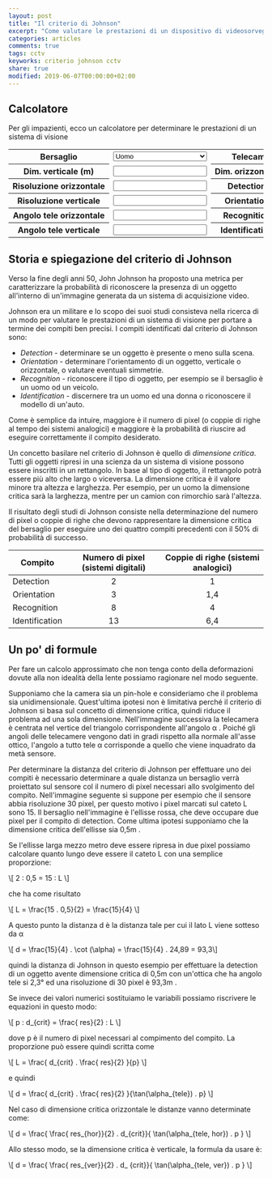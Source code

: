 ```yaml
---
layout: post
title: "Il criterio di Johnson"
excerpt: "Come valutare le prestazioni di un dispositivo di videosorveglianza intermini di distanza"
categories: articles
comments: true
tags: cctv
keyworks: criterio johnson cctv
share: true
modified: 2019-06-07T00:00:00+02:00
---
```



## Calcolatore

Per gli impazienti, ecco un calcolatore per determinare le prestazioni di un sistema di visione

<div markdown="0">
<table>
  <tr>
    <th>Bersaglio</th>
    <td>
      <select id="bersaglio" name="bersaglio" style="width:100%;">
        <option value="uomo">Uomo</option>
        <option value="tir">TIR</option>
      </select>
    </td>
    <th>Telecamera</th>
    <td>
      <select id="telecamera" name="telecamera" style="width:100%;">
        <option value="videotec_vcmhd30x01">Videotec VCMHD30X01</option>
        <option value="sony_fcb_ev7100">Sony FCB-EV7100</option>
        <option value="sony_fcb_ev7300">Sony FCB-EV7300</option>
        <option value="sony_fcb_ev7500">Sony FCB-EV7500</option>
        <option value="sony_fcb_ev7520">Sony FCB-EV7520</option>
        <option value="sony_fcb_se600">Sony FCB-SE600</option>
        <option value="sony_fcb_ex1020p">Sony FCB-EX1020P</option>
        <option value="sony_fcb_ex1020">Sony FCB-EX1020</option>
        <option value="flir_46336013HSPNLX">Flir Tau2 336x256 13mm</option>
        <option value="flir_46640013HSPNLX">Flir Tau2 640x480 13mm</option>
        <option value="flir_46640060HSPNLX">Flir Tau2 640x480 60mm</option>
        <option value="flir_lepton_50">Flir Lepton 80x60 50mm</option>
        <option value="flir_lepton_25">Flir Lepton 80x60 25mm</option>
        <option value="flir_lepton3_50">Flir Lepton3 160x120 50mm</option>
      </select>
    </td>
  </tr>
  <tr>
    <th><div style="overflow: hidden; white-space: nowrap;">Dim. verticale (m)</div></th>
    <td><input type="text" id="dimensione_verticale" name="dimensione_verticale" readonly /></td>
    <th><div style="overflow: hidden; white-space: nowrap;">Dim. orizzontale (m)</div></th>
    <td><input type="text" id="dimensione_orizzontale" name="dimensione_orizzontale" readonly /></td>
  </tr>
  <tr>
    <th><div style="overflow: hidden; white-space: nowrap;">Risoluzione orizzontale</div></th>
    <td><input type="text" id="risoluzione_orizzontale" name="risoluzione_orizzontale" readonly /></td>
    <th><div style="overflow: hidden; white-space: nowrap;">Detection (m)</div></th>
    <td><input id="detection" type="detection" /></td>
  </tr>
  <tr>
    <th><div style="overflow: hidden; white-space: nowrap;">Risoluzione verticale</div></th>
    <td><input type="text" id="risoluzione_verticale" name="risoluzione_verticale" readonly /></td>
    <th><div style="overflow: hidden; white-space: nowrap;">Orientation (m)</div></th>
    <td><input id="orientation" type="orientation" /></td>
  </tr>
  <tr>
    <th><div style="overflow: hidden; white-space: nowrap;">Angolo tele orizzontale</div></th>
    <td><input type="text" id="angolo_tele_orizzontale" name="angolo_tele_orizzontale" readonly /></td>
    <th><div style="overflow: hidden; white-space: nowrap;">Recognition (m)</div></th>
    <td><input id="recognition" type="recognition" /></td>
  </tr>
  <tr>
    <th><div style="overflow: hidden; white-space: nowrap;">Angolo tele verticale</div></th>
    <td><input type="text" id="angolo_tele_verticale" name="angolo_tele_verticale" readonly /></td>
    <th><div style="overflow: hidden; white-space: nowrap;">Identification (m)</div></th>
    <td><input id="identification" type="identification" /></td>
  </tr>
</table>

<script>
function aggiorna_distanze ()
{
  if (parseFloat(document.querySelector('#dimensione_verticale').value) >
      parseFloat(document.querySelector('#dimensione_orizzontale').value))
  {
    /* d_hor è critica */
    var d_crit = document.querySelector('#dimensione_orizzontale').value;
    var res = document.querySelector('#risoluzione_orizzontale').value;
    var angolo = document.querySelector('#angolo_tele_orizzontale').value;
  }
  else
  {
    /* d_ver è critica */
    var d_crit = document.querySelector('#dimensione_verticale').value;
    var res = document.querySelector('#risoluzione_verticale').value;
    var angolo = document.querySelector('#angolo_tele_verticale').value;
  }

  var d_detection = Math.round (((res / 2) * d_crit) / (Math.tan (angolo * Math.PI / 180.00) * 2));
  document.querySelector('#detection').value = d_detection;

  var d_orientation = Math.round (((res / 2) * d_crit) / (Math.tan (angolo * Math.PI / 180.00) * 3));
  document.querySelector('#orientation').value = d_orientation;

  var d_recognition = Math.round (((res / 2) * d_crit) / (Math.tan (angolo * Math.PI / 180.00) * 8));
  document.querySelector('#recognition').value = d_recognition;

  var d_identification = Math.round (((res / 2) * d_crit) / (Math.tan (angolo * Math.PI / 180.00) * 13));
  document.querySelector('#identification').value = d_identification;
}

function aggiorna_bersaglio (aggiorna_dati)
{
  if (document.querySelector('#bersaglio option:checked').value == 'uomo')
  {
    document.querySelector('#dimensione_verticale').value = 2;
    document.querySelector('#dimensione_orizzontale').value = 0.5;
  }
  else if (document.querySelector('#bersaglio option:checked').value == 'tir')
  {
    document.querySelector('#dimensione_verticale').value = 2.3;
    document.querySelector('#dimensione_orizzontale').value = 10;
  }
  else
  {
    document.querySelector('#dimensione_verticale').value = 1;
    document.querySelector('#dimensione_orizzontale').value = 1;
  }

  if (aggiorna_dati)
    aggiorna_distanze ();
}

function aggiorna_telecamera (aggiorna_dati)
{
  if (document.querySelector('#telecamera option:checked').value == 'sony_fcb_ev7520')
  {
    document.querySelector('#risoluzione_verticale').value = 1080;
    document.querySelector('#risoluzione_orizzontale').value = 1920;
    document.querySelector('#angolo_tele_verticale').value = 1.3;
    document.querySelector('#angolo_tele_orizzontale').value = 2.3;
  }
  else if (document.querySelector('#telecamera option:checked').value == 'sony_fcb_ev7500')
  {
    document.querySelector('#risoluzione_verticale').value = 1080;
    document.querySelector('#risoluzione_orizzontale').value = 1920;
    document.querySelector('#angolo_tele_verticale').value = 1.3;
    document.querySelector('#angolo_tele_orizzontale').value = 2.3;
  }
  else if (document.querySelector('#telecamera option:checked').value == 'sony_fcb_ev7300')
  {
    document.querySelector('#risoluzione_verticale').value = 1080;
    document.querySelector('#risoluzione_orizzontale').value = 1920;
    document.querySelector('#angolo_tele_verticale').value = 1.85;
    document.querySelector('#angolo_tele_orizzontale').value = 3.3;
  }
  else if (document.querySelector('#telecamera option:checked').value == 'sony_fcb_ev7100')
  {
    document.querySelector('#risoluzione_verticale').value = 1080;
    document.querySelector('#risoluzione_orizzontale').value = 1920;
    document.querySelector('#angolo_tele_verticale').value = 4.725;
    document.querySelector('#angolo_tele_orizzontale').value = 7.6;
  }
  else if (document.querySelector('#telecamera option:checked').value == 'sony_fcb_se600')
  {
    document.querySelector('#risoluzione_verticale').value = 1080;
    document.querySelector('#risoluzione_orizzontale').value = 1920;
    document.querySelector('#angolo_tele_verticale').value = 18;
    document.querySelector('#angolo_tele_orizzontale').value = 32;
  }
  else if (document.querySelector('#telecamera option:checked').value == 'sony_fcb_ex1020p')
  {
    document.querySelector('#risoluzione_verticale').value = 576;
    document.querySelector('#risoluzione_orizzontale').value = 720;
    document.querySelector('#angolo_tele_verticale').value = 1.275;
    document.querySelector('#angolo_tele_orizzontale').value = 1.7;
  }
  else if (document.querySelector('#telecamera option:checked').value == 'sony_fcb_ex1020')
  {
    document.querySelector('#risoluzione_verticale').value = 480;
    document.querySelector('#risoluzione_orizzontale').value = 720;
    document.querySelector('#angolo_tele_verticale').value = 1.275;
    document.querySelector('#angolo_tele_orizzontale').value = 1.7;
  }
  else if (document.querySelector('#telecamera option:checked').value == 'flir_46336013HSPNLX')
  {
    document.querySelector('#risoluzione_verticale').value = 256;
    document.querySelector('#risoluzione_orizzontale').value = 336;
    document.querySelector('#angolo_tele_verticale').value = 9.5;
    document.querySelector('#angolo_tele_orizzontale').value = 12.5;
  }
  else if (document.querySelector('#telecamera option:checked').value == 'flir_46640013HSPNLX')
  {
    document.querySelector('#risoluzione_verticale').value = 480;
    document.querySelector('#risoluzione_orizzontale').value = 640;
    document.querySelector('#angolo_tele_verticale').value = 18.5;
    document.querySelector('#angolo_tele_orizzontale').value = 22.5;
  }
  else if (document.querySelector('#telecamera option:checked').value == 'flir_46640060HSPNLX')
  {
    document.querySelector('#risoluzione_verticale').value = 480;
    document.querySelector('#risoluzione_orizzontale').value = 640;
    document.querySelector('#angolo_tele_verticale').value = 4.15;
    document.querySelector('#angolo_tele_orizzontale').value = 5.2;
  }
  else if (document.querySelector('#telecamera option:checked').value == 'flir_lepton_50')
  {
    document.querySelector('#risoluzione_verticale').value = 80;
    document.querySelector('#risoluzione_orizzontale').value = 60;
    document.querySelector('#angolo_tele_verticale').value = 25.5;
    document.querySelector('#angolo_tele_orizzontale').value = 18.75;
  }
  else if (document.querySelector('#telecamera option:checked').value == 'flir_lepton_25')
  {
    document.querySelector('#risoluzione_verticale').value = 80;
    document.querySelector('#risoluzione_orizzontale').value = 60;
    document.querySelector('#angolo_tele_verticale').value = 12.5;
    document.querySelector('#angolo_tele_orizzontale').value = 9.37;
  }
  else if (document.querySelector('#telecamera option:checked').value == 'flir_lepton3_50')
  {
    document.querySelector('#risoluzione_verticale').value = 160;
    document.querySelector('#risoluzione_orizzontale').value = 120;
    document.querySelector('#angolo_tele_verticale').value = 28;
    document.querySelector('#angolo_tele_orizzontale').value = 21;
  }
  else if (document.querySelector('#telecamera option:checked').value == 'videotec_vcmhd30x01')
  {
    document.querySelector('#risoluzione_verticale').value = 1080;
    document.querySelector('#risoluzione_orizzontale').value = 1920;
    document.querySelector('#angolo_tele_verticale').value = 1.32;
    document.querySelector('#angolo_tele_orizzontale').value = 2.36;
  }

  if (aggiorna_dati)
      aggiorna_distanze ();
}

document.addEventListener('DOMContentLoaded', function() {
  var els = document.querySelector('select[name="bersaglio"] option[value="uomo"]');

  if(els)
  {
    els.selected = true;
  }

  aggiorna_bersaglio (false);

  els = document.querySelector('select[name="telecamera"] option[value="sony_fcb_ev7520"]');

  if(els)
  {
    els.selected = true;
  }

  aggiorna_telecamera (false);

  aggiorna_distanze ();

  document.getElementById('bersaglio').addEventListener('change', function() {
      aggiorna_bersaglio (true);
  });

  document.getElementById('telecamera').addEventListener('change', function() {
      aggiorna_telecamera (true);
  });
}, false);

</script>
</div>

## Storia e spiegazione del criterio di Johnson

Verso la fine degli anni 50, John Johnson ha proposto una metrica per caratterizzare la probabilità di riconoscere la presenza di un oggetto all'interno di un'immagine generata da un sistema di acquisizione video.

Johnson era un militare e lo scopo dei suoi studi consisteva nella ricerca di un modo per valutare le prestazioni di un sistema di visione per portare a termine dei compiti ben precisi. I compiti identificati dal criterio di Johnson sono:
* *Detection* - determinare se un oggetto è presente o meno sulla scena.
* *Orientation* - determinare l'orientamento di un oggetto, verticale o orizzontale, o valutare eventuali simmetrie.
* *Recognition* - riconoscere il tipo di oggetto, per esempio se il bersaglio è un uomo od un veicolo.
* *Identification* - discernere tra un uomo ed una donna o riconoscere il modello di un'auto.

Come è semplice da intuire, maggiore è il numero di pixel (o coppie di righe al tempo dei sistemi analogici) e maggiore è la probabilità di riuscire ad eseguire correttamente il compito desiderato.

Un concetto basilare nel criterio di Johnson è quello di *dimensione critica*. Tutti gli oggetti ripresi in una scienza da un sistema di visione possono essere inscritti in un rettangolo. In base al tipo di oggetto, il rettangolo potrà essere più alto che largo o viceversa. La dimensione critica è il valore minore tra altezza e larghezza. Per esempio, per un uomo la dimensione critica sarà la larghezza, mentre per un camion con rimorchio sarà l'altezza.

Il risultato degli studi di Johnson consiste nella determinazione del numero di pixel o coppie di righe che devono rappresentare la dimensione critica del bersaglio per eseguire uno dei quattro compiti precedenti con il 50% di probabilità di successo.

Compito        |Numero di pixel (sistemi digitali)|Coppie di righe (sistemi analogici)
---------------|----------------------------------|----------------------------------
Detection      | <center>2</center>               | <center>1</center>
Orientation    | <center>3</center>               | <center>1,4</center>
Recognition    | <center>8</center>               | <center>4</center>
Identification | <center>13</center>              | <center>6,4</center>

## Un po' di formule

Per fare un calcolo approssimato che non tenga conto della deformazioni dovute alla non idealità della lente possiamo ragionare nel modo seguente.

Supponiamo che la camera sia un pin-hole e consideriamo che il problema sia unidimensionale. Quest'ultima ipotesi non è limitativa perché il criterio di Johnson si basa sul concetto di dimensione critica, quindi riduce il problema ad una sola dimensione. Nell'immagine successiva la telecamera è centrata nel vertice del triangolo corrispondente all'angolo &alpha; . Poiché gli angoli delle telecamere vengono dati in gradi rispetto alla normale all'asse ottico, l'angolo a tutto tele &alpha; corrisponde a quello che viene inquadrato da metà sensore.

Per determinare la distanza del criterio di Johnson per effettuare uno dei compiti è necessario determinare a quale distanza un bersaglio verrà proiettato sul sensore col il numero di pixel necessari allo svolgimento del compito. Nell'immagine seguente si suppone per esempio che il sensore abbia risoluzione 30 pixel, per questo motivo i pixel marcati sul cateto L sono 15. Il bersaglio nell'immagine è l'ellisse rossa, che deve occupare due pixel per il compito di detection. Come ultima ipotesi supponiamo che la dimensione critica dell'ellisse sia 0,5m .

<div markdown="0">
<canvas id="triangolo" width="600" height="400" >
</canvas>
<script>
document.addEventListener('DOMContentLoaded', function() {
  var canvas = document.getElementById("triangolo");
  var context = canvas.getContext("2d");

  context.font = '20pt Arial';
  context.fillText('distanza d', 200, 380);
  context.fillText('\u03B1', 110, 340);

  context.save();
  context.translate(560, 100);
  context.rotate(Math.PI/2);
  context.textAlign = "center";
  context.fillText("Larghezza inquadrata L", 100, 0);
  context.restore();

  context.beginPath ();
  context.moveTo (50, 350);
  context.lineTo (550, 350);
  context.lineTo (550, 50);
  context.closePath ();
  context.stroke ();

  context.beginPath ();
  for (var i = 70 ; i < 350 ; i += 20)
  {
    context.moveTo (547, i);
    context.lineTo (553, i);
  }

  context.closePath ();
  context.stroke ();

  context.beginPath ();
  context.arc (50,350,50,11/6*Math.PI,2*Math.PI);
  context.stroke ();

  context.beginPath ();
  context.ellipse (550, 170, 9, 18, 0, 0, 2 * Math.PI);
  context.fillStyle = "red";
  context.fill ();
  context.stroke ();
});
</script>
</div>

Se l'ellisse larga mezzo metro deve essere ripresa in due pixel possiamo calcolare quanto lungo deve essere il cateto L con una semplice proporzione:

\\[ 2 : 0,5 = 15 : L \\]

che ha come risultato

\\[ L = \frac{15 . 0,5}{2} = \frac{15}{4} \\]

A questo punto la distanza d è la distanza tale per cui il lato L viene sotteso da &alpha;

\\[ d = \frac{15}{4} . \cot (\alpha)  = \frac{15}{4} . 24,89 = 93,3\\]

quindi la distanza di Johnson in questo esempio per effettuare la detection di un oggetto avente dimensione critica di 0,5m con un'ottica che ha angolo tele si 2,3° ed una risoluzione di 30 pixel è 93,3m .

Se invece dei valori numerici sostituiamo le variabili possiamo riscrivere le equazioni in questo modo:


\\[ p : d_{crit} = \frac{ res}{2} : L \\]

dove p è il numero di pixel necessari al compimento del compito. La proporzione può essere quindi scritta come


\\[ L = \frac{ d_{crit} . \frac{ res}{2} }{p} \\]

e quindi 

\\[ d = \frac{ d_{crit} . \frac{ res}{2} }{\tan(\alpha_{tele}) . p} \\]


Nel caso di dimensione critica orizzontale le distanze vanno determinate come:

\\[ d = \frac{ \frac{ res_{hor}}{2} . d_{crit}}{ \tan(\alpha_{tele, hor}) . p } \\]

Allo stesso modo, se la dimensione critica è verticale, la formula da usare è:

\\[ d = \frac{ \frac{ res_{ver}}{2} . d_ {crit}}{ \tan(\alpha_{tele, ver}) . p } \\]
